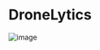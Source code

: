 # DroneLytics
![image](https://github.com/ashakeem/DroneLytics/assets/125868067/f9c3a8cd-67ba-404d-9ab2-6b4d80e6af3b)
